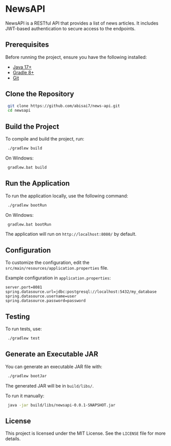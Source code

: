 # NewsAPI 

NewsAPI is a RESTful API that provides a list of news articles. It includes JWT-based authentication to secure access to the endpoints. 

## Prerequisites

Before running the project, ensure you have the following installed:

- [Java 17+](https://www.oracle.com/java/technologies/javase/jdk17-archive-downloads.html)
- [Gradle 8+](https://gradle.org/)
- [Git](https://git-scm.com/)

## Clone the Repository

```sh
 git clone https://github.com/abisai7/news-api.git
 cd newsapi
```

## Build the Project

To compile and build the project, run:

```sh
 ./gradlew build
```

On Windows:

```sh
 gradlew.bat build
```

## Run the Application

To run the application locally, use the following command:

```sh
 ./gradlew bootRun
```

On Windows:

```sh
 gradlew.bat bootRun
```

The application will run on `http://localhost:8080/` by default.

## Configuration

To customize the configuration, edit the `src/main/resources/application.properties` file.

Example configuration in `application.properties`:

```properties
server.port=8081
spring.datasource.url=jdbc:postgresql://localhost:5432/my_database
spring.datasource.username=user
spring.datasource.password=password
```

## Testing

To run tests, use:

```sh
 ./gradlew test
```

## Generate an Executable JAR

You can generate an executable JAR file with:

```sh
 ./gradlew bootJar
```

The generated JAR will be in `build/libs/`.

To run it manually:

```sh
 java -jar build/libs/newsapi-0.0.1-SNAPSHOT.jar
```

## License

This project is licensed under the MIT License. See the `LICENSE` file for more details.

